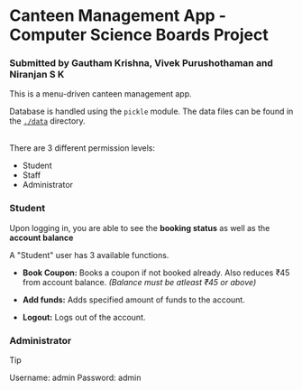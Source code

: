 # Canteen Management App - Computer Science Boards Project

### Submitted by Gautham Krishna, Vivek Purushothaman and Niranjan S K

This is a menu-driven canteen management app. 

Database is handled using the `pickle` module. The data files can be found in the [`./data`]("https://github.com/niranjanskumaar/csprjct/tree/main/data") directory.

\
There are 3 different permission levels:

- Student
- Staff
- Administrator


### Student

Upon logging in, you are able to see the **booking status** as well as the **account balance**

A "Student" user has 3 available functions.

- **Book Coupon:** Books a coupon if not booked already. Also reduces ₹45 from account balance. *(Balance must be atleast ₹45 or above)*

- **Add funds:** Adds specified amount of funds to the account.
- **Logout:** Logs out of the account.

### Administrator

> [!TIP] 
> Username: admin
> Password: admin


